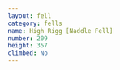 ```yaml
---
layout: fell
category: fells
name: High Rigg [Naddle Fell]
number: 209
height: 357
climbed: No
---
```

